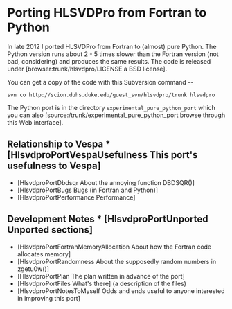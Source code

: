 # Porting HLSVDPro from Fortran to Python
In late 2012 I ported HLSVDPro from Fortran to (almost) pure Python. The Python version runs about 2 - 5 times slower than the Fortran version (not bad, considering) and produces the same results. The code is released under [browser:trunk/hlsvdpro/LICENSE a BSD license].

You can get a copy of the code with this Subversion command -- 
```
svn co http://scion.duhs.duke.edu/guest_svn/hlsvdpro/trunk hlsvdpro
```

The Python port is in the directory `experimental_pure_python_port` which 
you can also [source:/trunk/experimental_pure_python_port browse through this Web interface].

## Relationship to Vespa * [HlsvdproPortVespaUsefulness This port's usefulness to Vespa]
 * [HlsvdproPortDbdsqr About the annoying function DBDSQR()]
 * [HlsvdproPortBugs Bugs (in Fortran and Python)]
 * [HlsvdproPortPerformance Performance]

## Development Notes * [HlsvdproPortUnported Unported sections]
 * [HlsvdproPortFortranMemoryAllocation About how the Fortran code allocates memory]
 * [HlsvdproPortRandomness About the supposedly random numbers in zgetu0w()]
 * [HlsvdproPortPlan The plan written in advance of the port]
 * [HlsvdproPortFiles What's there] (a description of the files)
 * [HlsvdproPortNotesToMyself Odds and ends useful to anyone interested in improving this port]